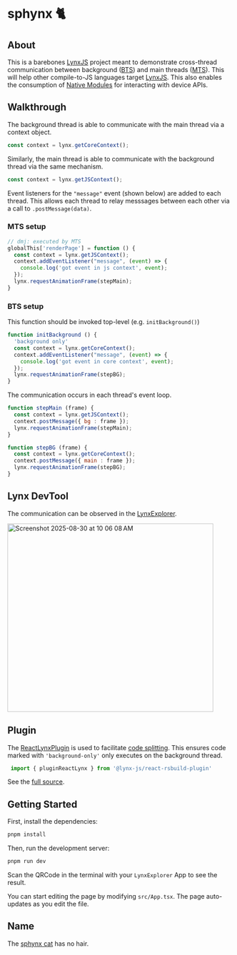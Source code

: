 sphynx 🐈
=======================

## About

This is a barebones [LynxJS](https://github.com/lynx-family/lynx) project meant to demonstrate cross-thread communication between background ([BTS](https://lynxjs.org/guide/scripting-runtime/index.html#background-thread)) and main threads ([MTS](https://lynxjs.org/react/main-thread-script.html)). This will help other compile-to-JS languages target [LynxJS](https://lynxjs.org). This also enables the consumption of [Native Modules](https://lynxjs.org/guide/use-native-modules#platform=ios) for interacting with device APIs.

## Walkthrough

The background thread is able to communicate with the main thread via a context object.

```javascript
const context = lynx.getCoreContext();
```

Similarly, the main thread is able to communicate with the background thread via the same mechanism.

```javascript
const context = lynx.getJSContext();
```

Event listeners for the `"message"` event (shown below) are added to each thread. This allows each thread to relay messsages between each other via a call to `.postMessage(data)`.

### MTS setup

```javascript
// dmj: executed by MTS
globalThis['renderPage'] = function () {
  const context = lynx.getJSContext();
  context.addEventListener("message", (event) => {
    console.log('got event in js context', event);
  });
  lynx.requestAnimationFrame(stepMain);
}
 ```

### BTS setup

This function should be invoked top-level (e.g. `initBackground()`)

```javascript
function initBackground () {
  'background only'
  const context = lynx.getCoreContext();
  context.addEventListener("message", (event) => {
    console.log('got event in core context', event);
  });
  lynx.requestAnimationFrame(stepBG);
}
 ```

The communication occurs in each thread's event loop.

```javascript
function stepMain (frame) {
  const context = lynx.getJSContext();
  context.postMessage({ bg : frame });
  lynx.requestAnimationFrame(stepMain);
}

function stepBG (frame) {
  const context = lynx.getCoreContext();
  context.postMessage({ main : frame });
  lynx.requestAnimationFrame(stepBG);
}
```

## Lynx DevTool

The communication can be observed in the [LynxExplorer](https://lynxjs.org/guide/debugging/lynx-devtool.html).

<img width="461" height="422" alt="Screenshot 2025-08-30 at 10 06 08 AM" src="https://github.com/user-attachments/assets/f11f3e85-2ae5-4770-8947-50e44e02531f" />

## Plugin

The [ReactLynxPlugin](https://www.npmjs.com/package/@lynx-js/react-rsbuild-plugin) is used to facilitate [code splitting](https://lynxjs.org/react/code-splitting.html). This ensures code marked with `'background-only'` only executes on the background thread.

```typescript
 import { pluginReactLynx } from '@lynx-js/react-rsbuild-plugin'
```

See the [full source](src/index.ts).

## Getting Started

First, install the dependencies:

```bash
pnpm install
```

Then, run the development server:

```bash
pnpm run dev
```

Scan the QRCode in the terminal with your `LynxExplorer` App to see the result.

You can start editing the page by modifying `src/App.tsx`. The page auto-updates as you edit the file.

## Name

The [sphynx cat](https://en.wikipedia.org/wiki/Sphynx_cat) has no hair.
